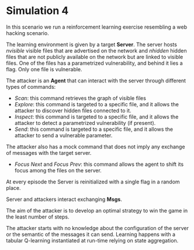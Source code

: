 # Simulation 4

In this scenario we run a reinforcement learning exercise resembling a web hacking scenario.

The learning environment is given by a target **Server**. The server hosts *nvisible* visible files that are advertised on the network and *nhidden* hidden files that are not publicly available on the network but are linked to visible files. One of the files has a parametrized vulnerability, and behind it lies a flag. Only one file is vulnerable.

The attacker is an **Agent** that can interact with the server through different types of commands:
- *Scan*: this command retrieves the graph of visible files
- *Explore*: this command is targeted to a specific file, and it allows the attacker to discover hidden files connected to it.
- *Inspect*: this command is targeted to a specific file, and it allows the attacker to detect a parametrized vulnerability (if present).
- *Send*: this command is targeted to a specific file, and it allows the attacker to send a vulnerable parameter.

The attacker also has a mock command that does not imply any exchange of messages with the target server.
- *Focus Next* and *Focus Prev*: this command allows the agent to shift its focus among the files on the server.

At every episode the Server is reinitialized with a single flag in a random place.

Server and attackers interact exchanging **Msgs**.

The aim of the attacker is to develop an optimal strategy to win the game in the least number of steps.

The attacker starts with no knowledge about the configuration of the server or the semantic of the messages it can send. Learning happens with a tabular Q-learning instantiated at run-time relying on state aggregation.